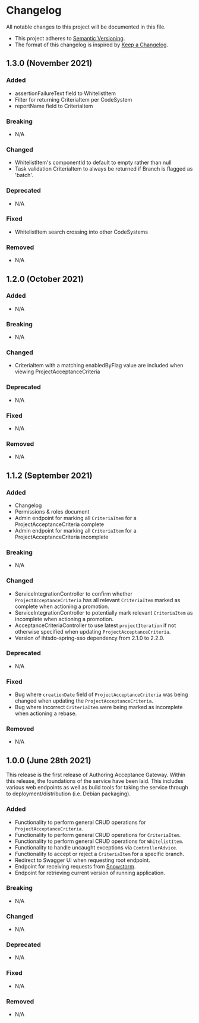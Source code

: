 # Changelog
All notable changes to this project will be documented in this file.

- This project adheres to [Semantic Versioning](https://semver.org/spec/v2.0.0.html).
- The format of this changelog is inspired by [Keep a Changelog](https://keepachangelog.com/en/1.0.0/).

## 1.3.0 (November 2021)

### Added
- assertionFailureText field to WhitelistItem
- Filter for returning CriteriaItem per CodeSystem
- reportName field to CriteriaItem

### Breaking
- N/A

### Changed
- WhitelistItem's componentId to default to empty rather than null
- Task validation CriteriaItem to always be returned if Branch is flagged as 'batch'.

### Deprecated
- N/A

### Fixed
- WhitelistItem search crossing into other CodeSystems

### Removed
- N/A

## 1.2.0 (October 2021)

### Added
- N/A

### Breaking
- N/A

### Changed
- CriteriaItem with a matching enabledByFlag value are included when viewing ProjectAcceptanceCriteria

### Deprecated
- N/A

### Fixed
- N/A

### Removed
- N/A

## 1.1.2 (September 2021)

### Added
- Changelog
- Permissions & roles document
- Admin endpoint for marking all `CriteriaItem` for a ProjectAcceptanceCriteria complete
- Admin endpoint for marking all `CriteriaItem` for a ProjectAcceptanceCriteria incomplete

### Breaking
- N/A

### Changed
- ServiceIntegrationController to confirm whether `ProjectAcceptanceCriteria` has all relevant `CriteriaItem` marked as complete when actioning a promotion.
- ServiceIntegrationController to potentially mark relevant `CriteriaItem` as incomplete when actioning a promotion.
- AcceptanceCriteriaController to use latest `projectIteration` if not otherwise specified when updating `ProjectAcceptanceCriteria`. 
- Version of ihtsdo-spring-sso dependency from 2.1.0 to 2.2.0.

### Deprecated
- N/A

### Fixed
- Bug where `creationDate` field of `ProjectAcceptanceCriteria` was being changed when updating the `ProjectAcceptanceCriteria`.
- Bug where  incorrect `CriteriaItem` were being marked as incomplete when actioning a rebase.

### Removed
- N/A

## 1.0.0 (June 28th 2021)
This release is the first release of Authoring Acceptance Gateway. Within this release, the foundations of the service have been laid. This includes various web endpoints as
 well as build tools for taking the service through to deployment/distribution (i.e. Debian packaging).
 
### Added
- Functionality to perform general CRUD operations for `ProjectAcceptanceCriteria`.
- Functionality to perform general CRUD operations for `CriteriaItem`.
- Functionality to perform general CRUD operations for `WhitelistItem`.
- Functionality to handle uncaught exceptions via `ControllerAdvice`.
- Functionality to accept or reject a `CriteriaItem` for a specific branch.
- Redirect to Swagger UI when requesting root endpoint.
- Endpoint for receiving requests from [Snowstorm](https://github.com/IHTSDO/snowstorm).
- Endpoint for retrieving current version of running application.

### Breaking
- N/A

### Changed
- N/A

### Deprecated
- N/A

### Fixed
- N/A

### Removed
- N/A

